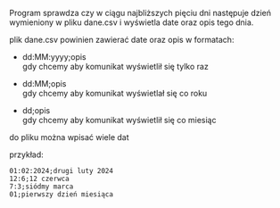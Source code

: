 Program sprawdza czy w ciągu najbliższych pięciu dni następuje dzień wymieniony w pliku dane.csv i wyświetla date oraz opis tego dnia.

plik dane.csv powinien zawierać date oraz opis w formatach:

 - dd:MM:yyyy;opis  
gdy chcemy aby komunikat wyświetlił się tylko raz

 - dd:MM;opis  
gdy chcemy aby komunikat wyświetlał się co roku

 - dd;opis  
gdy chcemy aby komunikat wyświetlił się co miesiąc

do pliku można wpisać wiele dat

przykład:

```
01:02:2024;drugi luty 2024
12:6;12 czerwca
7:3;siódmy marca
01;pierwszy dzień miesiąca
```